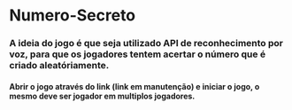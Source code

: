 # Numero-Secreto
<h3>A ideia do jogo é que seja utilizado API de reconhecimento por voz, para que os jogadores tentem acertar o número que é criado aleatóriamente.</h3>

<h4>Abrir o jogo através do link (link em manutenção) e iniciar o jogo, o mesmo deve ser jogador em multiplos jogadores.</h4>

